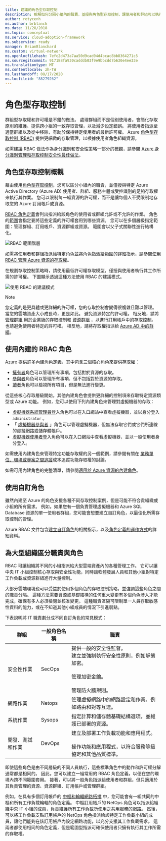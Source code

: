 ```yaml
---
title: 建議的角色型存取控制
description: 瞭解如何分隔小組內的職責，並授與角色型存取控制，讓使用者和群組可以執行其工作。
author: rotycenh
ms.author: brblanch
ms.date: 11/28/2018
ms.topic: conceptual
ms.service: cloud-adoption-framework
ms.subservice: ready
manager: BrianBlanchard
ms.custom: virtual-network
ms.openlocfilehash: 7efc2d473a7aa50d9cad04d4bcac8bb8364271c5
ms.sourcegitcommit: 917188fa930cadddb03f9e9bbcdd7b630e4ee33e
ms.translationtype: MT
ms.contentlocale: zh-TW
ms.lasthandoff: 08/17/2020
ms.locfileid: "88279262"
---
```

# <a name="role-based-access-control"></a>角色型存取控制

群組型存取權和許可權是不錯的做法。 處理群組而不是個別使用者，會簡化存取原則的維護、提供跨小組的一致存取管理，以及減少設定錯誤。 將使用者指派至適當群組以及從中移除，有助於保持特定使用者的最新許可權。 Azure [角色型存取控制 (RBAC)](/azure/role-based-access-control/overview) 提供更細緻的存取管理，以根據使用者角色組織資源。

如需建議 RBAC 做法作為身分識別和安全性策略一部分的概觀，請參閱 [Azure 身分識別管理和存取控制安全性最佳做法](/azure/security/fundamentals/identity-management-best-practices#use-role-based-access-control)。

## <a name="overview-of-role-based-access-control"></a>角色型存取控制概觀

藉由使用[角色型存取控制](/azure/role-based-access-control/overview)，您可以區分小組內的職責，並僅授與特定 Azure Active Directory (Azure AD) 使用者、群組、服務主體或受控識別的足夠存取權來執行其作業。 您可以限制每一組資源的許可權，而不是讓每個人不受限制地存取您的 Azure 訂用帳戶或資源。

[RBAC 角色定義](/azure/role-based-access-control/role-definitions)會列出指派給該角色的使用者或群組允許或不允許的作業。 角色的[範圍](/azure/role-based-access-control/overview#scope)會指定要將這些定義的許可權套用到哪些資源。 您可以在多個層級指定範圍：管理群組、訂用帳戶、資源群組或資源。 範圍會以父子式關聯性進行結構化。

![RBAC 範圍階層](../../_images/azure-best-practices/rbac-scope.png)

如需將使用者和群組指派給特定角色並將角色指派給範圍的詳細指示，請參閱[使用 RBAC 管理 Azure 資源的存取權](/azure/role-based-access-control/role-assignments-portal)。

在規劃存取控制策略時，請使用最低許可權存取模型，僅授與使用者執行其工作所需的許可權。 下圖顯示透過這種方法使用 RBAC 的建議模式。

![使用 RBAC 的建議模式](../../_images/azure-best-practices/rbac-least-privilege.png)

> [!NOTE]
> 您定義的是更具體或更詳細的許可權，您的存取控制會變得很複雜且難以管理。 當您的雲端資產大小成長時，更是如此。 避免資源特定的許可權。 相反地，請將 [管理群組](/azure/governance/management-groups) 用於企業級的存取控制和 [資源群組](/azure/azure-resource-manager/management/overview#resource-groups) ，以進行訂用帳戶中的存取控制。 也請避免使用者特定的許可權。 相反地，請將存取權指派給 [Azure AD 中的群組](/azure/active-directory/fundamentals/active-directory-manage-groups)。

## <a name="use-built-in-rbac-roles"></a>使用內建的 RBAC 角色

Azure 提供許多內建角色定義，其中包含三個核心角色來提供存取權：

- [擁有者](/azure/role-based-access-control/built-in-roles#owner)角色可以管理所有事項，包括對於資源的存取。
- [參與者](/azure/role-based-access-control/built-in-roles#contributor)角色可以管理所有事項，但不包括對於資源的存取。
- [讀者](/azure/role-based-access-control/built-in-roles#reader)角色可以檢視所有項目，但是無法進行變更。

從這些核心存取層級開始，其他內建角色會提供更詳細的控制項來存取特定資源類型或 Azure 功能。 例如，您可以使用下列內建角色來管理對虛擬機器的存取：

- [虛擬機器系統管理員登](/azure/role-based-access-control/built-in-roles#virtual-machine-administrator-login)入角色可以在入口網站中查看虛擬機器，並以身分登入 `administrator` 。
- 「 [虛擬機器參與者](/azure/role-based-access-control/built-in-roles#virtual-machine-contributor) 」角色可以管理虛擬機器，但無法存取它們或它們所連線的虛擬網路或儲存體帳戶。
- [虛擬機器使用者登](/azure/role-based-access-control/built-in-roles#virtual-machine-user-login)入角色可以在入口網站中查看虛擬機器，並以一般使用者身分登入。

如需使用內建角色來管理特定功能存取權的另一個範例，請參閱有關在 [業務單位、環境或專案之間追蹤](../azure-best-practices/track-costs.md#provide-the-right-level-of-cost-access)成本追蹤功能存取權的討論。

如需可用內建角色的完整清單，請參閱[適用於 Azure 資源的內建角色](/azure/role-based-access-control/built-in-roles)。

## <a name="use-custom-roles"></a>使用自訂角色

雖然內建至 Azure 的角色支援各種不同存取控制案例，但是可能不符合貴組織或小組的所有需求。 例如，如果您有一個負責管理虛擬機器和 Azure SQL Database 資源的單一使用者群組，您可能會想要建立自訂角色，以最佳化所需存取控制的管理。

Azure RBAC 文件包含[建立自訂角色](/azure/role-based-access-control/custom-roles)的相關指示，以及[角色定義的運作方式](/azure/role-based-access-control/role-definitions)的詳細資料。

## <a name="separation-of-responsibilities-and-roles-for-large-organizations"></a>為大型組織區分職責與角色

RBAC 可讓組織將不同的小組指派給大型雲端資產內的各種管理工作。 它可以讓中央 IT 小組控制核心存取與安全性功能，同時讓軟體發展人員和其他小組對特定工作負載或資源群組進行大量控制。

大部分雲端環境也可以受益於使用多個角色的存取控制策略，並強調這些角色之間的職責分隔。 這種方法需要資源或基礎結構的任何重大變更有多個角色涉入才能完成，確保有多人必須檢閱並核准變更。 這種職責區隔可限制單一人員存取敏感性資料的能力，或在不知道其他小組成員的情況下引進弱點。

下表說明將 IT 職責劃分成不同自訂角色的常見模式：

<!-- markdownlint-disable MD033 -->

| 群組 | 一般角色名稱 | 職責 |
| --- | --- | --- |
| 安全性作業 | SecOps | 提供一般的安全性監督。 <br> 建立並強制執行安全性原則，例如靜態加密。 <br><br> 管理加密金鑰。 <br><br> 管理防火牆規則。 |
| 網路作業 | Netops | 管理虛擬網路中的網路設定和作業，例如路由和對等互連。 |
| 系統作業 | Sysops | 指定計算和儲存體基礎結構選項，並維護已部署的資源。 |
| 開發、測試和作業 | DevOps | 建立及部署工作負載功能和應用程式。 <br><br> 操作功能和應用程式，以符合服務等級協定和其他品質標準。 |

<!-- markdownlint-enable MD033 -->

即使這些角色是由不同層級的不同人員執行，這些標準角色中的動作和許可權分解通常都是相同的。 因此，您可以建立一組常用的 RBAC 角色定義，以便在您的環境內跨不同範圍套用。 接著，可以將一般角色指派給使用者和群組，但只適用於其負責管理的資源、資源群組、訂用帳戶或管理群組。

<!-- cSpell:ignore NetOps SecOps " -->

例如，在具有多個訂用帳戶的 [中樞和輪輻網路拓撲](../azure-best-practices/hub-spoke-network-topology.md) 中，您可能會有一組共同的中樞和所有工作負載輪輻的角色定義。 中樞訂用帳戶的 NetOps 角色可以指派給組織中央 IT 小組的成員，負責維護所有工作負載所使用之共用服務的網路。 然後，可以將工作負載支點訂用帳戶的 NetOps 角色指派給該特定工作負載小組的成員，讓他們能夠在該訂用帳戶內設定網路功能，以充分支援其工作負載需求。 這兩者都使用相同的角色定義，但是範圍型指派可確保使用者只擁有執行其工作所需的存取權。